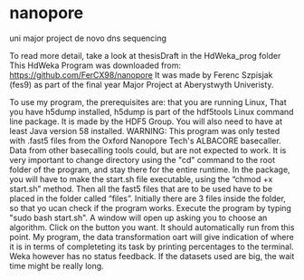 # nanopore
uni major project de novo dns sequencing

To read more detail, take a look at thesisDraft in the HdWeka_prog folder
This HdWeka Program was downloaded from: 
https://github.com/FerCX98/nanopore
It was made by Ferenc Szpisjak (fes9) as part of the final year Major Project at Aberystwyth Univeristy.

To use my program, the prerequisites are:
that you are running Linux,
That you have h5dump installed, h5dump is part of the hdf5tools Linux command line package. It is made by the HDF5 Group.
You will also need to have at least Java version 58 installed.
WARNING: This program was only tested with .fast5 files from the Oxford Nanopore Tech's ALBACORE basecaller. Data from other basecalling tools could, but are not expected to work.
It is very important to change directory using the "cd" command to the root folder of the program, and stay there for the entire runtime.
In the package, you will have to make the start.sh file executable, using the “chmod +x start.sh” method.
Then all the fast5 files that are to be used have to be placed in the folder called “files”. Initially there are 3 files inside the folder, so that yo ucan check if the program works.
Execute the program by typing "sudo bash start.sh". 
A window will open up asking you to choose an algorithm. Click on the button you want.
It should automatically run from this point. 
My program, the data transformation oart will give indication of where it is in terms of completeting its task by printing percentages to the terminal.
Weka however has no status feedback. If the datasets used are big, the wait time might be really long.
